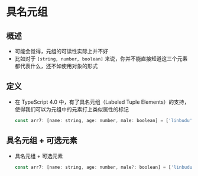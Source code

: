 # 具名元组

## 概述

- 可能会觉得，元组的可读性实际上并不好
- 比如对于 `[string, number, boolean]` 来说，你并不能直接知道这三个元素都代表什么，还不如使用对象的形式


## 定义

- 在 TypeScript 4.0 中，有了具名元组（Labeled Tuple Elements）的支持，使得我们可以为元组中的元素打上类似属性的标记

  ```js
  const arr7: [name: string, age: number, male: boolean] = ['linbudu', 599, true];
  ```

## 具名元组 + 可选元素

- 具名元组 + 可选元素

  ```js
  const arr7: [name: string, age: number, male?: boolean] = ['linbudu', 599, true];
  ```

